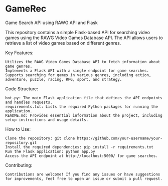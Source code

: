 # GameRec
Game Search API using RAWG API and Flask

This repository contains a simple Flask-based API for searching video games using the RAWG Video Games Database API. The API allows users to retrieve a list of video games based on different genres.

Key Features:

    Utilizes the RAWG Video Games Database API to fetch information about game genres.
    Implements a Flask API with a single endpoint for game searches.
    Supports searching for games in various genres, including action, adventure, puzzle, racing, RPG, sport, and strategy.

Code Structure:

    bot.py: The main Flask application file that defines the API endpoints and handles requests.
    requirements.txt: Lists the required Python packages for running the application.
    README.md: Provides essential information about the project, including setup instructions and usage details.

How to Use:

    Clone the repository: git clone https://github.com/your-username/your-repository.git
    Install the required dependencies: pip install -r requirements.txt
    Run the Flask application: python app.py
    Access the API endpoint at http://localhost:5000/ for game searches.

Contributing:

    Contributions are welcome! If you find any issues or have suggestions for improvements, feel free to open an issue or submit a pull request.
